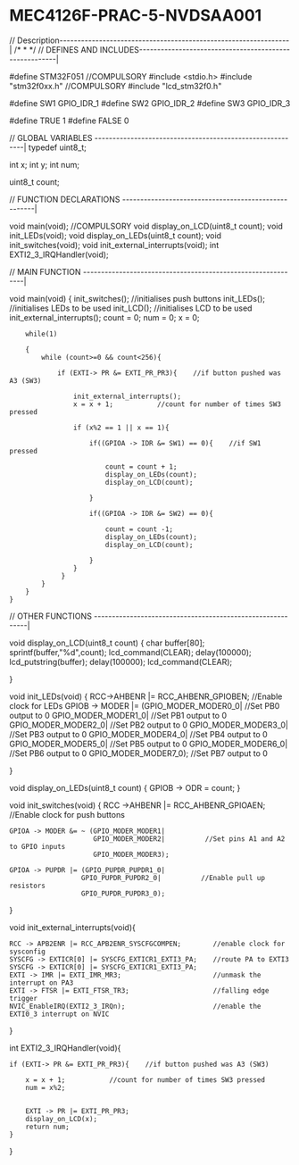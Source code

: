 # MEC4126F-PRAC-5-NVDSAA001

// Description----------------------------------------------------------------|
/*
 *
 */
// DEFINES AND INCLUDES-------------------------------------------------------|

#define STM32F051                                                  //COMPULSORY
#include <stdio.h>
#include "stm32f0xx.h"											   //COMPULSORY
#include "lcd_stm32f0.h"

#define SW1 GPIO_IDR_1
#define SW2 GPIO_IDR_2
#define SW3 GPIO_IDR_3

#define TRUE 1
#define FALSE 0


// GLOBAL VARIABLES ----------------------------------------------------------|
typedef uint8_t;

int x;
int y;
int num;

uint8_t count;



// FUNCTION DECLARATIONS -----------------------------------------------------|

void main(void);                                                   //COMPULSORY
void display_on_LCD(uint8_t count);
void init_LEDs(void);
void display_on_LEDs(uint8_t count);
void init_switches(void);
void init_external_interrupts(void);
int EXTI2_3_IRQHandler(void);

// MAIN FUNCTION -------------------------------------------------------------|

void main(void)
{
	init_switches();                //initialises push buttons
		init_LEDs();                    //initialises LEDs to be used
		init_LCD();                     //initialises LCD to be used
		init_external_interrupts();
		count = 0;
		num = 0;
		x = 0;

		while(1)

		{
			while (count>=0 && count<256){

				if (EXTI-> PR &= EXTI_PR_PR3){    //if button pushed was A3 (SW3)

					init_external_interrupts();
					x = x + 1;           //count for number of times SW3 pressed

					if (x%2 == 1 || x == 1){

						if((GPIOA -> IDR &= SW1) == 0){    //if SW1 pressed

							count = count + 1;
							display_on_LEDs(count);
							display_on_LCD(count);

						}

						if((GPIOA -> IDR &= SW2) == 0){

							count = count -1;
							display_on_LEDs(count);
							display_on_LCD(count);

						}
					}
				 }
			}
		}
	}
// OTHER FUNCTIONS -----------------------------------------------------------|

void display_on_LCD(uint8_t count)
	{
		char buffer[80];
		sprintf(buffer,"%d",count);
		lcd_command(CLEAR);
		delay(100000);
		lcd_putstring(buffer);
		delay(100000);
		lcd_command(CLEAR);


}

void init_LEDs(void)
{
	RCC->AHBENR |= RCC_AHBENR_GPIOBEN;        //Enable clock for LEDs
	GPIOB -> MODER |= (GPIO_MODER_MODER0_0|   //Set PB0 output to 0
					   GPIO_MODER_MODER1_0|	  //Set PB1 output to 0
					   GPIO_MODER_MODER2_0|	  //Set PB2 output to 0
					   GPIO_MODER_MODER3_0|	  //Set PB3 output to 0
					   GPIO_MODER_MODER4_0|	  //Set PB4 output to 0
					   GPIO_MODER_MODER5_0|	  //Set PB5 output to 0
					   GPIO_MODER_MODER6_0|   //Set PB6 output to 0
					   GPIO_MODER_MODER7_0);  //Set PB7 output to 0

}

void display_on_LEDs(uint8_t count)
{
	GPIOB -> ODR = count;
}

void init_switches(void)
{
	RCC ->AHBENR |= RCC_AHBENR_GPIOAEN;   //Enable clock for push buttons

	GPIOA -> MODER &= ~ (GPIO_MODER_MODER1|
						 GPIO_MODER_MODER2|          //Set pins A1 and A2 to GPIO inputs
	                     GPIO_MODER_MODER3);

	GPIOA -> PUPDR |= (GPIO_PUPDR_PUPDR1_0|
					  GPIO_PUPDR_PUPDR2_0|          //Enable pull up resistors
	                  GPIO_PUPDR_PUPDR3_0);

}

void init_external_interrupts(void){

	RCC -> APB2ENR |= RCC_APB2ENR_SYSCFGCOMPEN;        //enable clock for sysconfig
	SYSCFG -> EXTICR[0] |= SYSCFG_EXTICR1_EXTI3_PA;    //route PA to EXTI3
	SYSCFG -> EXTICR[0] |= SYSCFG_EXTICR1_EXTI3_PA;
	EXTI -> IMR |= EXTI_IMR_MR3;                       //unmask the interrupt on PA3
	EXTI -> FTSR |= EXTI_FTSR_TR3;                     //falling edge trigger
	NVIC_EnableIRQ(EXTI2_3_IRQn);                      //enable the EXTI0_3 interrupt on NVIC

}

int EXTI2_3_IRQHandler(void){

	if (EXTI-> PR &= EXTI_PR_PR3){    //if button pushed was A3 (SW3)

		x = x + 1;           //count for number of times SW3 pressed
		num = x%2;


		EXTI -> PR |= EXTI_PR_PR3;
		display_on_LCD(x);
		return num;
	}
}
